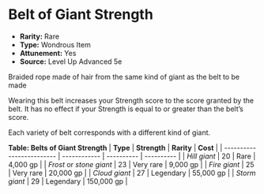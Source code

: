 # Belt of Giant Strength

- **Rarity:** Rare
- **Type:** Wondrous Item
- **Attunement:** Yes
- **Source:** Level Up Advanced 5e

Braided rope made of hair from the same kind of giant as the belt to be made

Wearing this belt increases your Strength score to the score granted by the belt. It has no effect if your Strength is equal to or greater than the belt’s score.

Each variety of belt corresponds with a different kind of giant.

__**Table: Belts of Giant Strength**__
| **Type**                  | **Strength** | **Rarity** | **Cost**   |
| ------------------------- | ------------ | ---------- | ---------- |
| _Hill giant_              | 20           | Rare       | 4,000 gp   |
| _Frost_  or _stone giant_ | 23           | Very rare  | 9,000 gp   |
| _Fire giant_              | 25           | Very rare  | 20,000 gp  |
| _Cloud giant_             | 27           | Legendary  | 55,000 gp  |
| _Storm giant_             | 29           | Legendary  | 150,000 gp |
